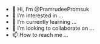 - 👋 Hi, I’m @PramrudeePromsuk
- 👀 I’m interested in ...
- 🌱 I’m currently learning ...
- 💞️ I’m looking to collaborate on ...
- 📫 How to reach me ...

<!---
PramrudeePromsuk/PramrudeePromsuk is a ✨ special ✨ repository because its `README.md` (this file) appears on your GitHub profile.
You can click the Preview link to take a look at your changes.
--->
